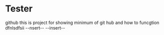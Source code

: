 # Tester
github 
this is project for showing minimum of git hub and how to funcgtion dfnlsdfsii
--nsert--
--insert--


